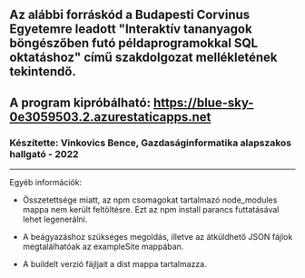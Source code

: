 ## Az alábbi forráskód a Budapesti Corvinus Egyetemre leadott "Interaktív tananyagok böngészőben futó példaprogramokkal SQL oktatáshoz" című szakdolgozat mellékletének tekintendő.

## A program kipróbálható: https://blue-sky-0e3059503.2.azurestaticapps.net

### Készítette: Vinkovics Bence, Gazdaságinformatika alapszakos hallgató - 2022

---

Egyéb információk:

- Összetettsége miatt, az npm csomagokat tartalmazó node_modules mappa nem került feltöltésre. Ezt az npm install parancs futtatásával lehet legenerálni.

- A beágyazáshoz szükséges megoldás, illetve az átküldhető JSON fájlok megtalálhatóak az exampleSite mappában.

- A buildelt verzió fájljait a dist mappa tartalmazza.